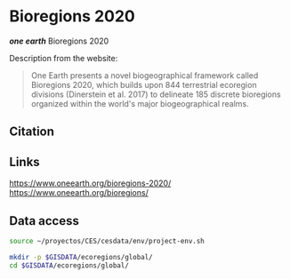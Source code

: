 # Bioregions 2020

***one earth*** Bioregions 2020

Description from the website:

> One Earth presents a novel biogeographical framework called Bioregions 2020, which builds upon 844 terrestrial ecoregion divisions (Dinerstein et al. 2017) to delineate 185 discrete bioregions organized within the world's major biogeographical realms.

## Citation

## Links

https://www.oneearth.org/bioregions-2020/
https://www.oneearth.org/bioregions/

## Data access

```sh
source ~/proyectos/CES/cesdata/env/project-env.sh

mkdir -p $GISDATA/ecoregions/global/
cd $GISDATA/ecoregions/global/

```

